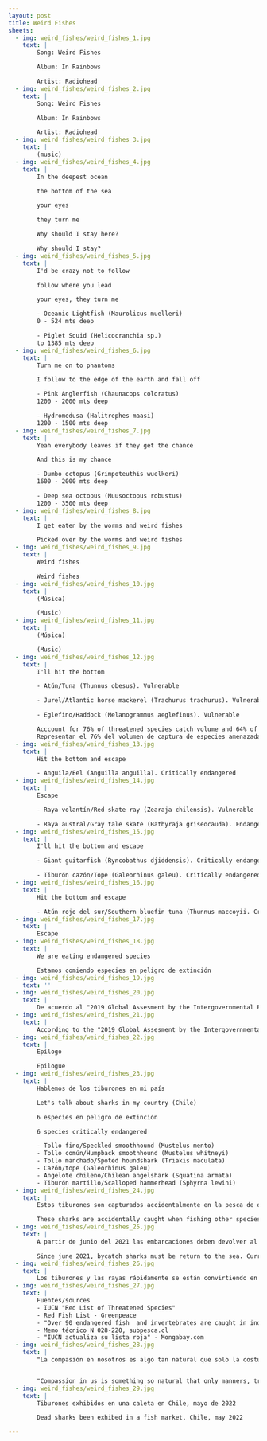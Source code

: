 ```yaml
---
layout: post
title: Weird Fishes
sheets:
  - img: weird_fishes/weird_fishes_1.jpg
    text: |
        Song: Weird Fishes

        Album: In Rainbows

        Artist: Radiohead
  - img: weird_fishes/weird_fishes_2.jpg
    text: |
        Song: Weird Fishes

        Album: In Rainbows

        Artist: Radiohead
  - img: weird_fishes/weird_fishes_3.jpg
    text: |
        (music)
  - img: weird_fishes/weird_fishes_4.jpg
    text: |
        In the deepest ocean

        the bottom of the sea

        your eyes

        they turn me

        Why should I stay here?

        Why should I stay?
  - img: weird_fishes/weird_fishes_5.jpg
    text: |
        I'd be crazy not to follow

        follow where you lead

        your eyes, they turn me

        - Oceanic Lightfish (Maurolicus muelleri)
        0 - 524 mts deep

        - Piglet Squid (Helicocranchia sp.)
        to 1385 mts deep
  - img: weird_fishes/weird_fishes_6.jpg
    text: |
        Turn me on to phantoms

        I follow to the edge of the earth and fall off

        - Pink Anglerfish (Chaunacops coloratus)
        1200 - 2000 mts deep

        - Hydromedusa (Halitrephes maasi)
        1200 - 1500 mts deep
  - img: weird_fishes/weird_fishes_7.jpg
    text: |
        Yeah everybody leaves if they get the chance

        And this is my chance

        - Dumbo octopus (Grimpoteuthis wuelkeri)
        1600 - 2000 mts deep

        - Deep sea octopus (Muusoctopus robustus)
        1200 - 3500 mts deep
  - img: weird_fishes/weird_fishes_8.jpg
    text: |
        I get eaten by the worms and weird fishes

        Picked over by the worms and weird fishes
  - img: weird_fishes/weird_fishes_9.jpg
    text: |
        Weird fishes

        Weird fishes
  - img: weird_fishes/weird_fishes_10.jpg
    text: |
        (Música)

        (Music)
  - img: weird_fishes/weird_fishes_11.jpg
    text: |
        (Música)

        (Music)
  - img: weird_fishes/weird_fishes_12.jpg
    text: |
        I'll hit the bottom

        - Atún/Tuna (Thunnus obesus). Vulnerable

        - Jurel/Atlantic horse mackerel (Trachurus trachurus). Vulnerable

        - Eglefino/Haddock (Melanogrammus aeglefinus). Vulnerable

        Acccount for 76% of threatened species catch volume and 64% of catch value.
        Representan el 76% del volumen de captura de especies amenazadas y el 64% del valor de captura
  - img: weird_fishes/weird_fishes_13.jpg
    text: |
        Hit the bottom and escape

        - Anguila/Eel (Anguilla anguilla). Critically endangered
  - img: weird_fishes/weird_fishes_14.jpg
    text: |
        Escape

        - Raya volantín/Red skate ray (Zearaja chilensis). Vulnerable

        - Raya austral/Gray tale skate (Bathyraja griseocauda). Endangered
  - img: weird_fishes/weird_fishes_15.jpg
    text: |
        I'll hit the bottom and escape

        - Giant guitarfish (Ryncobathus djiddensis). Critically endangered

        - Tiburón cazón/Tope (Galeorhinus galeu). Critically endangered
  - img: weird_fishes/weird_fishes_16.jpg
    text: |
        Hit the bottom and escape

        - Atún rojo del sur/Southern bluefin tuna (Thunnus maccoyii. Critically endangered
  - img: weird_fishes/weird_fishes_17.jpg
    text: |
        Escape
  - img: weird_fishes/weird_fishes_18.jpg
    text: |
        We are eating endangered species

        Estamos comiendo especies en peligro de extinción
  - img: weird_fishes/weird_fishes_19.jpg
    text: ''
  - img: weird_fishes/weird_fishes_20.jpg
    text: |
        De acuerdo al "2019 Global Assesment by the Intergovernmental Platform on Biodiversity and Ecosystem Services" la explotación es la principal causa del declive en la biodiversidad marina. Los gobiernos y organizaciones han regulado la pesca y comercio de especies carismáticas como las ballenas o tortugas marinas, los peces amenazados en su estado de conservación pueden ser legalmente explotados.  Más de 90 peces e invertebrados en peligro de extinción son capturados por pesqueras industriales, dirigidamente y como captura incidental ("bycatch"). La pesca es una amenaza continua para el 86% de las especies amenazadas y es la única amenaza para la mayoría de estas.
  - img: weird_fishes/weird_fishes_21.jpg
    text: |
        According to the "2019 Global Assesment by the Intergovernmental Platform on Biodiversity and Ecosystem Services" exploitation is the primary  direct driver of marine biodiversity decline. Governments and fisheries  management organizations have progressed in managing fishing and trade of charismatic marine species such as whales and sea turtles while threatened marine fish species can be legally caught. Over 90 endangered fish and invertebrates are caught in industrial fisheries, both targeted or incidental (bycatch). Fishing is listed as an ongoing threat for 87 (96%) of the threatened species, and is the only ongoing threat listed for the majority of species.
  - img: weird_fishes/weird_fishes_22.jpg
    text: |
        Epílogo

        Epilogue
  - img: weird_fishes/weird_fishes_23.jpg
    text: |
        Hablemos de los tiburones en mi país

        Let's talk about sharks in my country (Chile)

        6 especies en peligro de extinción

        6 species critically endangered

        - Tollo fino/Speckled smoothhound (Mustelus mento)
        - Tollo común/Humpback smoothhound (Mustelus whitneyi)
        - Tollo manchado/Spoted houndshark (Triakis maculata)
        - Cazón/tope (Galeorhinus galeu)
        - Angelote chileno/Chilean angelshark (Squatina armata)
        - Tiburón martillo/Scalloped hammerhead (Sphyrna lewini)
  - img: weird_fishes/weird_fishes_24.jpg
    text: |
        Estos tiburones son capturados accidentalmente en la pesca de otras especies como el lenguado y a lo largo de todo Chile son comercializados "albacorilla", porque culturalmente no es bien visto comer tiburones. A pesar de esto, no se consideran un recurso pesquero por lo que no existen normas que establezcan cuotas y talla de captura. Más del 80% de los individuos que se capturas no han alcanzado la madurez sexual, por lo tanto nunca llegarán a a reproducirse.

        These sharks are accidentally caught when fishing other species. In Chile they are sold as "albacorilla" because is not socially aceeptable  to eat sharks. Despite this, they are not considered as a fishing resource, so there are no rules to define catch sizes and fishing quotas. More than 80% of the individuals who are captured don't reach the sexual maturity, so they never get to reproduced.
  - img: weird_fishes/weird_fishes_25.jpg
    text: |
        A partir de junio del 2021 las embarcaciones deben devolver al mar a los tiburones que han sido capturados como "fauna acompañante". La ley actual no permitiría que los individuos muertos sean devueltos al mar, por lo que podrìan seguir siendo desembarcados. No existen herramientas de seguimiento que aseguren  que esos tiburones fueron sacados del agua ya sin vida.

        Since june 2021, bycatch sharks must be return to the sea. Current law would not allow dead individuals to be returned to the sea, so they could continue to be landed. There are no monitoring tools to ensure that these sharks were removed from the water already lifeless.
  - img: weird_fishes/weird_fishes_26.jpg
    text: |
        Los tiburones y las rayas rápidamente se están convirtiendo en uno de los grupos de vertebrados más amenazados del planeta. La última actualización del IUCN indica que la primera especie de tiburones podría ya estar extinta. El número de tiburones y rayas amenazadas y críticamente amenazadas ha aumentado en un 126% y 172% respectivamente (año 2014 vs 2020) teniendo en la actualidad 43 especies amenazadas y 68 especies críticamente amenazadas (paso previo a la extinción)
  - img: weird_fishes/weird_fishes_27.jpg
    text: |
        Fuentes/sources
        - IUCN "Red List of Threatened Species"
        - Red Fish List - Greenpeace
        - "Over 90 endangered fish  and invertebrates are caught in industrial fisheries" Nature commun. 11, 4764 (2020)
        - Memo técnico N 028-220, subpesca.cl
        - "IUCN actualiza su lista roja" - Mongabay.com
  - img: weird_fishes/weird_fishes_28.jpg
    text: |
        "La compasión en nosotros es algo tan natural que solo la costumbre, la tradición y la inculcación pueden lograr que nos volvamos insensibles ante su sufrimiento y muerte"  -Lev Tolstoi


        "Compassion in us is something so natural that only manners, tradition and inculcation can make us insensitive to their suffering and death"   -Lev Tolstoi
  - img: weird_fishes/weird_fishes_29.jpg
    text: |
        Tiburones exhibidos en una caleta en Chile, mayo de 2022

        Dead sharks been exhibed in a fish market, Chile, may 2022

---
```


